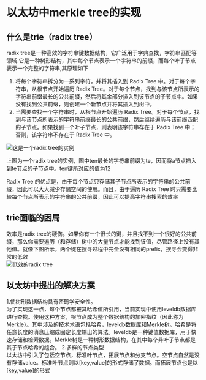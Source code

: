 # 以太坊中merkle tree的实现
## 什么是trie（radix tree）
radix tree是一种高效的字符串键数据结构，它广泛用于字典查找，字符串匹配等领域.它是一种树形结构，其中每个节点表示一个字符串的前缀，而每个叶子节点表示一个完整的字符串,其原理如下
1. 将每个字符串拆分为一系列字符，并将其插入到 Radix Tree 中。对于每个字符串，从根节点开始遍历 Radix Tree。对于每个节点，找到与该节点所表示的字符串前缀最长的公共前缀，然后将其余部分插入到该节点的子节点中。如果没有找到公共前缀，则创建一个新节点并将其插入到树中。
2. 当需要查找一个字符串时，从根节点开始遍历 Radix Tree。对于每个节点，找到与该节点所表示的字符串前缀最长的公共前缀，然后继续遍历与该前缀匹配的子节点。如果找到一个叶子节点，则表明该字符串存在于 Radix Tree 中；否则，该字符串不存在于 Radix Tree 中。

<div>
    <img src="https://upload.wikimedia.org/wikipedia/commons/b/be/Trie_example.svg" alt="这是一个radix tree的实例" text-align:center>
</div>

上图为一个radix tree的实例，图中ten最长的字符串前缀为te，因而将a节点插入到te节点的子节点中。ten键所对应的值为12

Radix Tree 的优点是，由于每个节点只存储其子节点所表示的字符串的公共前缀，因此可以大大减少存储空间的使用。而且，由于遍历 Radix Tree 时只需要比较每个节点所表示的字符串的公共前缀，因此可以提高字符串搜索的效率
## trie面临的困局
效率是radix tree的硬伤。如果你有一个很长的键，并且找不到一个很好的公共前缀，那么你需要遍历（和存储）树中的大量节点才能找到该值，尽管路径上没有其他值。就像下图所示，两个键在搜寻过程中完全没有相同的prefix，搜寻会变得非常的低效  
![低效的radix tree](https://encrypted-tbn0.gstatic.com/images?q=tbn:ANd9GcSRITXDIo3K_LOVsbhV5L2l39A0IXdX405R1A&usqp=CAU)  
## 以太坊中提出的解决方案
1.使树形数据结构具有密码学安全性。  
为了实现这一点，每个节点都被其哈希值所引用，当前实现中使用leveldb数据库进行查找。使用这种方案，根节点成为整个数据结构的加密指纹（因此称为Merkle）。其中涉及的技术术语包括哈希，leveldb数据库和Merkle树。哈希是将任意长度的消息压缩成固定长度输出的算法。leveldb是一种键值数据库，用于快速存储和检索数据。Merkle树是一种树形数据结构，在其中每个非叶子节点都是其子节点哈希的组合。
2.多样的节点类型  
以太坊中引入了包括空节点，标准叶节点，拓展节点和分支节点。空节点自然是没有存储value。标准叶节点则以[key,value]的形式存储了数据。而拓展节点也是以[key,value]的形式

